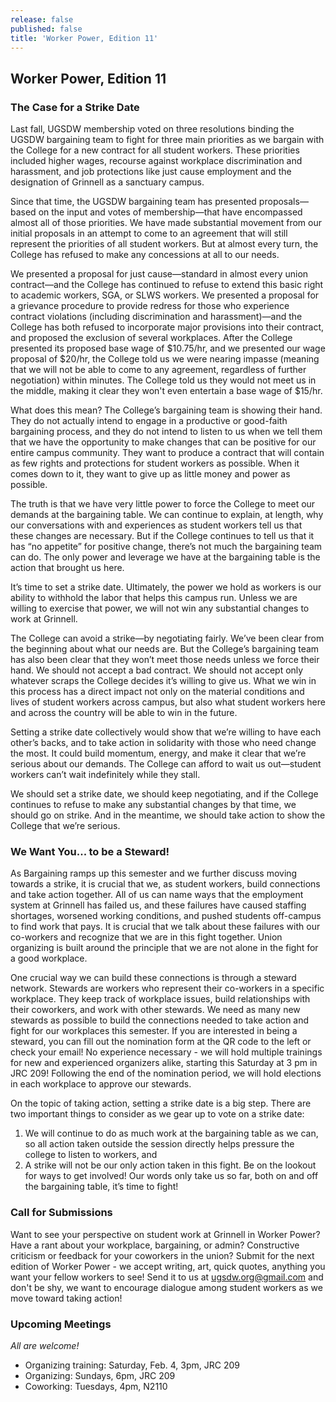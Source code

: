 ```yaml
---
release: false
published: false
title: 'Worker Power, Edition 11'
---
```

## Worker Power, Edition 11

### The Case for a Strike Date

Last fall, UGSDW membership voted on three resolutions binding the UGSDW bargaining team to fight for three main priorities as we bargain with the College for a new contract for all student workers. These priorities included higher wages, recourse against workplace discrimination and harassment, and job protections like just cause employment and the designation of Grinnell as a sanctuary campus.

Since that time, the UGSDW bargaining team has presented proposals—based on the input and votes of membership—that have encompassed almost all of those priorities. We have made substantial movement from our initial proposals in an attempt to come to an agreement that will still represent the priorities of all student workers. But at almost every turn, the College has refused to make any concessions at all to our needs. 

We presented a proposal for just cause—standard in almost every union contract—and the College has continued to refuse to extend this basic right to academic workers, SGA, or SLWS workers. We presented a proposal for a grievance procedure to provide redress for those who experience contract violations (including discrimination and harassment)—and the College has both refused to incorporate major provisions into their contract, and proposed the exclusion of several workplaces. After the College presented its proposed base wage of $10.75/hr, and we presented our wage proposal of $20/hr, the College told us we were nearing impasse (meaning that we will not be able to come to any agreement, regardless of further negotiation) within minutes. The College told us they would not meet us in the middle, making it clear they won't even entertain a base wage of $15/hr.

What does this mean? The College’s bargaining team is showing their hand. They do not actually intend to engage in a productive or good-faith bargaining process, and they do not intend to listen to us when we tell them that we have the opportunity to make changes that can be positive for our entire campus community. They want to produce a contract that will contain as few rights and protections for student workers as possible. When it comes down to it, they want to give up as little money and power as possible. 

The truth is that we have very little power to force the College to meet our demands at the bargaining table. We can continue to explain, at length, why our conversations with and experiences as student workers tell us that these changes are necessary. But if the College continues to tell us that it has “no appetite” for positive change, there’s not much the bargaining team can do.  The only power and leverage we have at the bargaining table is the action that brought us here.

It’s time to set a strike date. Ultimately, the power we hold as workers is our ability to withhold the labor that helps this campus run. Unless we are willing to exercise that power, we will not win any substantial changes to work at Grinnell. 

The College can avoid a strike—by negotiating fairly. We’ve been clear from the beginning about what our needs are. But the College’s bargaining team has also been clear that they won’t meet those needs unless we force their hand. We should not accept a bad contract. We should not accept only whatever scraps the College decides it’s willing to give us. What we win in this process has a direct impact not only on the material conditions and lives of student workers across campus, but also what student workers here and across the country will be able to win in the future. 

Setting a strike date collectively would show that we’re willing to have each other’s backs, and to take action in solidarity with those who need change the most. It could build momentum, energy, and make it clear that we’re serious about our demands. The College can afford to wait us out—student workers can’t wait indefinitely while they stall. 

We should set a strike date, we should keep negotiating, and if the College continues to refuse to make any substantial changes by that time, we should go on strike. And in the meantime, we should take action to show the College that we’re serious.

### We Want You... to be a Steward!

As Bargaining ramps up this semester and we further discuss moving towards a strike, it is crucial that we, as student workers, build connections and take action together. All of us can name ways that the employment system at Grinnell has failed us, and these failures have caused staffing shortages, worsened working conditions, and pushed students off-campus to find work that pays. It is crucial that we talk about these failures with our co-workers and recognize that we are in this fight together. Union organizing is built around the principle that we are not alone in the fight for a good workplace. 

One crucial way we can build these connections is through a steward network. Stewards are workers who represent their co-workers in a specific workplace. They keep track of workplace issues, build relationships with their coworkers, and work with other stewards. We need as many new stewards as possible to build the connections needed to take action and fight for our workplaces this semester. If you are interested in being a steward, you can fill out the nomination form at the QR code to the left or check your email! No experience necessary - we will hold multiple trainings for new and experienced organizers alike, starting this Saturday at 3 pm in JRC 209! Following the end of the nomination period, we will hold elections in each workplace to approve our stewards.

On the topic of taking action, setting a strike date is a big step. There are two important things to consider as we gear up to vote on a strike date: 
1. We will continue to do as much work at the bargaining table as we can, so all action taken outside the session directly helps pressure the college to listen to workers, and 
2. A strike will not be our only action taken in this fight. Be on the lookout for ways to get involved! Our words only take us so far, both on and off the bargaining table, it’s time to fight! 

### Call for Submissions

Want to see your perspective on student work at Grinnell in Worker Power? Have a rant about your workplace, bargaining, or admin? Constructive criticism or feedback for your coworkers in the union? Submit for the next edition of Worker Power - we accept writing, art, quick quotes, anything you want your fellow workers to see! Send it to us at ugsdw.org@gmail.com and don't be shy, we want to encourage dialogue among student workers as we move toward taking action!

### Upcoming Meetings
_All are welcome!_
- Organizing training: Saturday, Feb. 4, 3pm, JRC 209
- Organizing: Sundays, 6pm, JRC 209
- Coworking: Tuesdays, 4pm, N2110